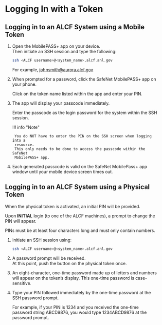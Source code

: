 # Logging In with a Token

## Logging in to an ALCF System using a Mobile Token

1. Open the MobilePASS+ app on your device.  
    Then initiate an SSH session and type the following:

    ```bash
    ssh <ALCF username>@<system_name>.alcf.anl.gov
    ```

    For example, <johnsmith@aurora.alcf.gov>

1. When prompted for a password, click the SafeNet MobilePASS+ app on your
   phone.

    Click on the token name listed within the app and enter your PIN.

1. The app will display your passcode immediately.

    Enter the passcode as the login password for the system within the SSH session.

    !!! info "Note"

        You do NOT have to enter the PIN on the SSH screen when logging into a
        resource.
        This only needs to be done to access the passcode within the SafeNet
        MobilePASS+ app.

1. Each generated passcode is valid on the SafeNet MobilePass+ app window until
   your mobile device screen times out.

## Logging in to an ALCF System using a Physical Token

When the physical token is activated, an initial PIN will be provided.

Upon **INITIAL** login (to one of the ALCF machines), a prompt to change the
PIN will appear.

PINs must be at least four characters long and must only contain
numbers.

1. Initiate an SSH session using:

    ```bash
    ssh <ALCF username>@<system_name>.alcf.anl.gov
    ```

2. A password prompt will be received.  
   At this point, push the button on the physical token once.

3. An eight-character, one-time password made up of letters and numbers will
   appear on the token’s display.
   This one-time password is case-sensitive.

4. Type your PIN followed immediately by the one-time password at the SSH
   password prompt.

   For example, if your PIN is 1234 and you received the one-time password
   string ABCD9876, you would type 1234ABCD9876 at the password prompt.
